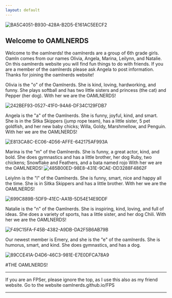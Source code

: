 ```yaml
---
layout: default
---
```


![BA5C4051-B930-428A-B2D5-E161AC5EECF2](https://user-images.githubusercontent.com/48270916/81028315-4a555400-8e2d-11ea-8db7-9cbd50380c14.png)


## Welcome to OAMLNERDS
Welcome to the oamlnerds! the oamlnerds are a group of 6th grade girls. Oamln comes from our names Olivia, Angela, Marina, Leilynn, and Natalie.
On this oamlnerds website you will find fun things to do with friends. If you are a member of the oamlnerds please ask Angela to post information. Thanks for joining the oamlnerds website!


Olivia is the "o" of the Oamlnerds. She is kind, loving, hardworking, and funny. She plays softball and has two little sisters and princess (the cat) and Pepper (her dog). With her we are the OAMLNERDS!


![242BEF93-0527-41F0-94A6-DF34C129FDB7](https://user-images.githubusercontent.com/48270916/80935334-9d210400-8d78-11ea-97d2-6d069b8fdd4e.jpeg)


Angela is the "a" of the Oamlnerds. She is funny, joyful, kind, and smart. She is in the Sitka Skippers (jump rope team), has a little sister, 5 pet goldfish, and her new baby chicks; Willa, Goldy, Marshmellow, and Penguin. With her we are the OAMLNERDS!

![E813CA8C-EC06-4D56-AFFE-642175AF993A](https://user-images.githubusercontent.com/48270916/80925539-0b47d580-8d3d-11ea-90e0-d00ef520e3a6.jpeg)


Marina is the "m" of the Oamlnerds. She is funny, a great actor, kind, and bold. She does gymnastics and has a little brother, her dog Ruby, two chickens; Snowflake and Feathers, and a bata named rojo  With her we are the OAMLNERDS!
![485B00ED-98E8-431E-9CAE-DD3288F4862F](https://user-images.githubusercontent.com/48270916/81034023-336d2c80-8e42-11ea-9c6c-79866c20f523.png)


Leiylnn is the "l" of the Oamlnerds. She is funny, smart, nice and happy all the time. She is in Sitka Skippers and has a little brother. With her we are the OAMLNERDS!

![699C889B-5DF9-41EC-AA1B-5D54E14E9DDF](https://user-images.githubusercontent.com/48270916/80925867-e2750f80-8d3f-11ea-87fd-df86f3da1c6c.jpeg)


Natalie is the "n" of the Oamlnerds. She is inspiring, kind, loving, and full of ideas. She does a variety of sports, has a little sister, and her dog Chili. With her we are the OAMLNERDS!

![F49C15FA-F45B-4382-A9DB-DA2F5B6AB79B](https://user-images.githubusercontent.com/48270916/80935479-49fb8100-8d79-11ea-9a91-2e2051113a53.jpeg)


Our newest member is Emery, and she is the "e" of the oamlnerds. She is humorus, smart, and kind. She does gymnastics, and has a dog.

![89CCE41A-D4D6-46C3-981E-E7E0DFCA78A9](https://user-images.githubusercontent.com/48270916/81034186-c7d78f00-8e42-11ea-8ae9-dd9161b6eb8a.jpeg)


#THE OAMLNERDS!

* * *
If you are an FPSer, please ignore the top, as I use this also as my friend website. Go to the website oamlnerds.github.io/FPS

* * *


